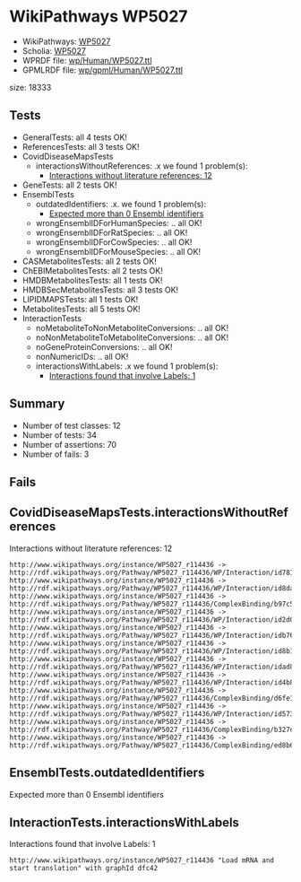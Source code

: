 # WikiPathways WP5027

* WikiPathways: [WP5027](https://identifiers.org/wikipathways:WP5027)
* Scholia: [WP5027](https://scholia.toolforge.org/wikipathways/WP5027)
* WPRDF file: [wp/Human/WP5027.ttl](../wp/Human/WP5027.ttl)
* GPMLRDF file: [wp/gpml/Human/WP5027.ttl](../wp/gpml/Human/WP5027.ttl)

size: 18333
## Tests
* GeneralTests: all 4 tests OK!
* ReferencesTests: all 3 tests OK!
* CovidDiseaseMapsTests
    * interactionsWithoutReferences: .x we found 1 problem(s):
        * [Interactions without literature references: 12](#9701cce3)
* GeneTests: all 2 tests OK!
* EnsemblTests
    * outdatedIdentifiers: .x. we found 1 problem(s):
        * [Expected more than 0 Ensembl identifiers](#f44398b7)
    * wrongEnsemblIDForHumanSpecies: .. all OK!
    * wrongEnsemblIDForRatSpecies: .. all OK!
    * wrongEnsemblIDForCowSpecies: .. all OK!
    * wrongEnsemblIDForMouseSpecies: .. all OK!
* CASMetabolitesTests: all 2 tests OK!
* ChEBIMetabolitesTests: all 2 tests OK!
* HMDBMetabolitesTests: all 1 tests OK!
* HMDBSecMetabolitesTests: all 3 tests OK!
* LIPIDMAPSTests: all 1 tests OK!
* MetabolitesTests: all 5 tests OK!
* InteractionTests
    * noMetaboliteToNonMetaboliteConversions: .. all OK!
    * noNonMetaboliteToMetaboliteConversions: .. all OK!
    * noGeneProteinConversions: .. all OK!
    * nonNumericIDs: .. all OK!
    * interactionsWithLabels: .x we found 1 problem(s):
        * [Interactions found that involve Labels: 1](#630d2678)


## Summary

* Number of test classes: 12
* Number of tests: 34
* Number of assertions: 70
* Number of fails: 3

## Fails

<a name="9701cce3" />

## CovidDiseaseMapsTests.interactionsWithoutReferences

Interactions without literature references: 12
```
http://www.wikipathways.org/instance/WP5027_r114436 -> http://rdf.wikipathways.org/Pathway/WP5027_r114436/WP/Interaction/id78120f40
http://www.wikipathways.org/instance/WP5027_r114436 -> http://rdf.wikipathways.org/Pathway/WP5027_r114436/WP/Interaction/id8da43876
http://www.wikipathways.org/instance/WP5027_r114436 -> http://rdf.wikipathways.org/Pathway/WP5027_r114436/ComplexBinding/b97c5
http://www.wikipathways.org/instance/WP5027_r114436 -> http://rdf.wikipathways.org/Pathway/WP5027_r114436/WP/Interaction/id2d00e6ed
http://www.wikipathways.org/instance/WP5027_r114436 -> http://rdf.wikipathways.org/Pathway/WP5027_r114436/WP/Interaction/idb76f4fdf
http://www.wikipathways.org/instance/WP5027_r114436 -> http://rdf.wikipathways.org/Pathway/WP5027_r114436/WP/Interaction/id8b1ce7b7
http://www.wikipathways.org/instance/WP5027_r114436 -> http://rdf.wikipathways.org/Pathway/WP5027_r114436/WP/Interaction/idad839e9d
http://www.wikipathways.org/instance/WP5027_r114436 -> http://rdf.wikipathways.org/Pathway/WP5027_r114436/WP/Interaction/id4b83f12a
http://www.wikipathways.org/instance/WP5027_r114436 -> http://rdf.wikipathways.org/Pathway/WP5027_r114436/ComplexBinding/d6fe1
http://www.wikipathways.org/instance/WP5027_r114436 -> http://rdf.wikipathways.org/Pathway/WP5027_r114436/WP/Interaction/id573935d6
http://www.wikipathways.org/instance/WP5027_r114436 -> http://rdf.wikipathways.org/Pathway/WP5027_r114436/ComplexBinding/b327e
http://www.wikipathways.org/instance/WP5027_r114436 -> http://rdf.wikipathways.org/Pathway/WP5027_r114436/ComplexBinding/ed8b6

```
<a name="f44398b7" />

## EnsemblTests.outdatedIdentifiers

Expected more than 0 Ensembl identifiers
<a name="630d2678" />

## InteractionTests.interactionsWithLabels

Interactions found that involve Labels: 1
```
http://www.wikipathways.org/instance/WP5027_r114436 "Load mRNA and start translation" with graphId dfc42

```
